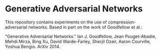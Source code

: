 Generative Adversarial Networks
===============================

This repository contains experiments on the use of compression-adversarial networks. Based in part on the work of Goodfellow et al.: 

"Generative Adversarial Networks." Ian J. Goodfellow, Jean Pouget-Abadie,
Mehdi Mirza, Bing Xu, David Warde-Farley, Sherjil Ozair, Aaron Courville,
Yoshua Bengio. ArXiv 2014.